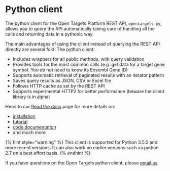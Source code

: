 # Python client

The python client for the Open Targets Platform REST API, `opentargets-py`, allows you to query the API automatically taking care of handling all the calls and returning data in a pythonic way.

The main advantages of using the client instead of querying the REST API directly are several fold. The python client:

* Includes wrappers for all public methods, with query validation
* Provides tools for the most common calls \(e.g. get data for a target gene symbol. You do not need to know its Ensembl Gene ID\)
* Supports automatic retrieval of paginated results with an iterator pattern
* Saves query results as JSON, CSV or Excel file
* Follows HTTP cache as set by the REST API
* Supports experimental HTTP2 for better performance \(beware the client library is in alpha\)

Head to our [Read the docs](%20https://opentargets.readthedocs.io/en/stable/) page for more details on:

* [installation](https://opentargets.readthedocs.io/en/stable/index.html#installation)
* [tutorial](https://opentargets.readthedocs.io/en/stable/tutorial.html)
* [code documentation](https://opentargets.readthedocs.io/en/stable/modules.html)
* and much more

{% hint style="warning" %}
This client is supported for Python 3.5.0 and more recent versions. It can also work on earlier versions such as python 2.7 on a best effort basis. 
{% endhint %}

If you have questions on the Open Targets python client, please [email us](mailto:support@targetvalidation.org).



